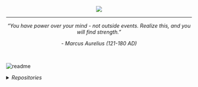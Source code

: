 <div align="center">
  <img src="https://github.com/jepeake/jepeake/blob/main/images/wordart(2).png?raw=true" style="max-width: 100%;" />
  <hr>
</div>
<p align="center"><i>“You have power over your mind - not outside events. Realize this, and you will find strength.”</i></p>
<p align="center"><i>- Marcus Aurelius (121-180 AD)</i></p>

<br>

![readme](https://github.com/jepeake/jepeake/assets/59978422/d55cd6fe-44c4-4145-a293-4f1cf058bb17)

<details>
<summary><i>Repositories</i></summary>

<br>

| <i>Repository</i> | <i>Description</i> |
|--------------------|--------------------|
| <i>[C-to-RISCV Compiler](https://github.com/jepeake/C-to-RISCV-Compiler)</i> | <i>C to RISC-V Compiler Implemented with C++, Lex, & Bison</i> |
| <i>[RISC-V CPU](https://github.com/jepeake/RISCV-CPU)</i> | <i> RISC-V CPU Implemented in SystemVerilog & Verified with C++/Verilator </i>|
| <i>[Autonomous Pathfinder Robot](https://github.com/jepeake/pathfinding-robot)</i> | <i> Autonomous Pathfinder Robot to Navigate, Map & Find Shortest Path through a Maze. </i>|
| <i>[Imperial EIE Notes](https://github.com/jepeake/Imperial-EIE-Notes)</i> | <i> Notes from Imperial College EIE 3rd Year Course. </i>|
| <i>[Portfolio Webpage](https://github.com/jepeake/jepeake.github.io)</i> | <i> Personal Portfolio Webpage. </i>|
| <i>[Architectural Exploration](https://github.com/jepeake/arch-exploration)</i> | <i> Microarchitectural Exploration with Splay Trees & SimpleScalar. </i>|

</details>

